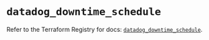 # `datadog_downtime_schedule`

Refer to the Terraform Registry for docs: [`datadog_downtime_schedule`](https://registry.terraform.io/providers/datadog/datadog/3.44.0/docs/resources/downtime_schedule).
